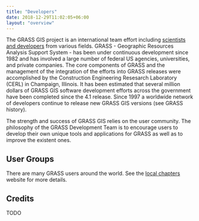 ```yaml
---
title: "Developers"
date: 2018-12-29T11:02:05+06:00
layout: "overview"
---
```


The GRASS GIS project is an international team effort including [scientists and developers](https://grasswiki.osgeo.org/wiki/Team) from various fields. GRASS - Geographic Resources Analysis Support System - has been under continuous development since 1982 and has involved a large number of federal US agencies, universities, and private companies. The core components of GRASS and the management of the integration of the efforts into GRASS releases were accomplished by the Construction Engineering Resesarch Laboratory (CERL) in Champaign, Illinois. It has been estimated that several million dollars of GRASS GIS software development efforts across the government have been completed since the 4.1 release. Since 1997 a worldwide network of developers continue to release new GRASS GIS versions (see GRASS history).

The strength and success of GRASS GIS relies on the user community. The philosophy of the GRASS Development Team is to encourage users to develop their own unique tools and applications for GRASS as well as to improve the existent ones.

## User Groups

There are many GRASS users around the world. See the [local chapters](https://www.osgeo.org/local-chapters/) website for more details.
## Credits

TODO
